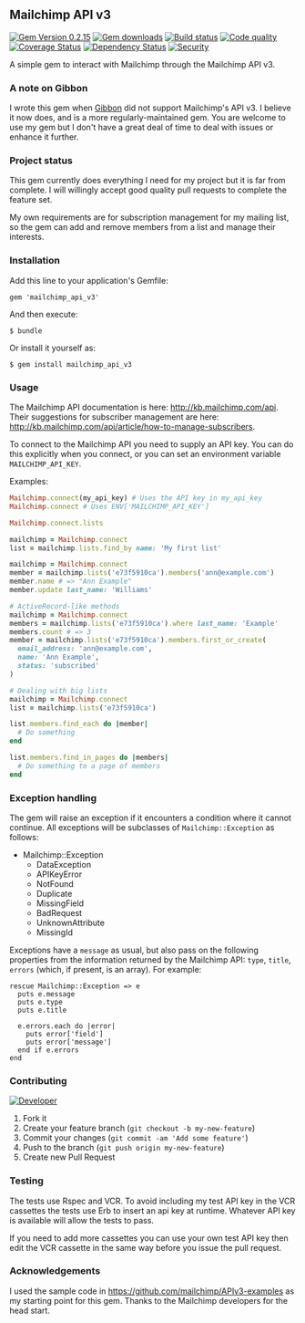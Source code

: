 ## Mailchimp API v3
[![Gem Version 0.2.15](https://badge.fury.io/rb/mailchimp_api_v3.svg)](https://rubygems.org/gems/mailchimp_api_v3)
[![Gem downloads](https://img.shields.io/gem/dt/mailchimp_api_v3.svg)](https://rubygems.org/gems/mailchimp_api_v3)
[![Build status](https://img.shields.io/circleci/project/dominicsayers/mailchimp_api_v3/develop.svg)](https://circleci.com/gh/dominicsayers/mailchimp_api_v3)
[![Code quality](http://img.shields.io/codeclimate/github/dominicsayers/mailchimp_api_v3.svg?style=flat)](https://codeclimate.com/github/dominicsayers/mailchimp_api_v3)
[![Coverage Status](https://coveralls.io/repos/github/dominicsayers/mailchimp_api_v3/badge.svg?branch=develop)](https://coveralls.io/github/dominicsayers/mailchimp_api_v3?branch=develop)
[![Dependency Status](https://dependencyci.com/github/dominicsayers/mailchimp_api_v3/badge)](https://dependencyci.com/github/dominicsayers/mailchimp_api_v3)
[![Security](https://hakiri.io/github/dominicsayers/mailchimp_api_v3/develop.svg)](https://hakiri.io/github/dominicsayers/mailchimp_api_v3/develop)

A simple gem to interact with Mailchimp through the Mailchimp API v3.

### A note on Gibbon

I wrote this gem when [Gibbon](https://github.com/amro/gibbon) did not support Mailchimp's API v3. I believe it now does, and is a more regularly-maintained gem. You are welcome to use my gem but I don't have a great deal of time to deal with issues or enhance it further.

### Project status

This gem currently does everything I need for my project but it is far from complete. I will willingly accept good quality pull requests to complete the feature set.

My own requirements are for subscription management for my mailing list, so the gem can add and remove members from a list and manage their interests.

### Installation

Add this line to your application's Gemfile:

    gem 'mailchimp_api_v3'

And then execute:

    $ bundle

Or install it yourself as:

    $ gem install mailchimp_api_v3

### Usage

The Mailchimp API documentation is here: http://kb.mailchimp.com/api. Their suggestions for subscriber management are here: http://kb.mailchimp.com/api/article/how-to-manage-subscribers.

To connect to the Mailchimp API you need to supply an API key. You can do this explicitly when you connect, or you can set an environment variable `MAILCHIMP_API_KEY`.

Examples:

```ruby
Mailchimp.connect(my_api_key) # Uses the API key in my_api_key
Mailchimp.connect # Uses ENV['MAILCHIMP_API_KEY']
```

```ruby
Mailchimp.connect.lists
```

```ruby
mailchimp = Mailchimp.connect
list = mailchimp.lists.find_by name: 'My first list'
```

```ruby
mailchimp = Mailchimp.connect
member = mailchimp.lists('e73f5910ca').members('ann@example.com')
member.name # => "Ann Example"
member.update last_name: 'Williams'
```

```ruby
# ActiveRecord-like methods
mailchimp = Mailchimp.connect
members = mailchimp.lists('e73f5910ca').where last_name: 'Example'
members.count # => 3
member = mailchimp.lists('e73f5910ca').members.first_or_create(
  email_address: 'ann@example.com',
  name: 'Ann Example',
  status: 'subscribed'
)
```

```ruby
# Dealing with big lists
mailchimp = Mailchimp.connect
list = mailchimp.lists('e73f5910ca')

list.members.find_each do |member|
  # Do something
end

list.members.find_in_pages do |members|
  # Do something to a page of members
end
```

### Exception handling

The gem will raise an exception if it encounters a condition where it cannot continue. All exceptions will be subclasses
of `Mailchimp::Exception` as follows:

- Mailchimp::Exception
    - DataException
    - APIKeyError
    - NotFound
    - Duplicate
    - MissingField
    - BadRequest
    - UnknownAttribute
    - MissingId

Exceptions have a `message` as usual, but also pass on the following properties from the information returned by the
Mailchimp API: `type`, `title`, `errors` (which, if present, is an array). For example:

```
rescue Mailchimp::Exception => e
  puts e.message
  puts e.type
  puts e.title

  e.errors.each do |error|
    puts error['field']
    puts error['message']
  end if e.errors
end
```

### Contributing

[![Developer](http://img.shields.io/badge/developer-awesome-brightgreen.svg?style=flat)](https://www.dominicsayers.com)

1.  Fork it
1.  Create your feature branch (`git checkout -b my-new-feature`)
1.  Commit your changes (`git commit -am 'Add some feature'`)
1.  Push to the branch (`git push origin my-new-feature`)
1.  Create new Pull Request

### Testing

The tests use Rspec and VCR. To avoid including my test API key in the VCR cassettes the tests use Erb to insert an api key at runtime. Whatever API key is available will allow the tests to pass.

If you need to add more cassettes you can use your own test API key then edit the VCR cassette in the same way before you issue the pull request.

### Acknowledgements

I used the sample code in https://github.com/mailchimp/APIv3-examples as my starting point for this gem. Thanks to
the Mailchimp developers for the head start.
